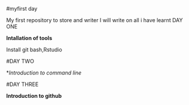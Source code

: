 #myfirst day

My first repository to store and writer
I will write on all i have learnt 
DAY ONE

**Intallation of tools**

Install git bash,Rstudio

#DAY TWO

**Introduction to command line*

 #DAY THREE

**Introduction to github**
